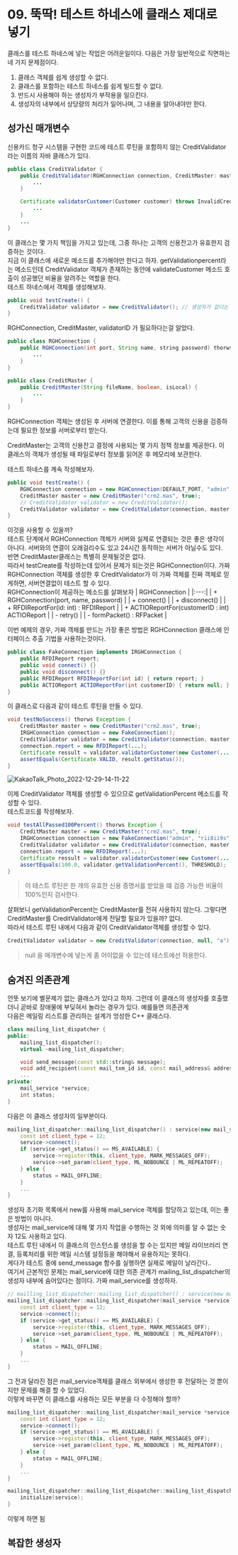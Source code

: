 # 09. 뚝딱! 테스트 하네스에 클래스 제대로 넣기
클래스를 테스트 하네스에 넣는 작업은 어려운일이다. 다음은 가장 일반적으로 직면하는 네 가지 문제점이다.
 1. 클래스 객체를 쉽게 생성할 수 없다.
 2. 클래스를 포함하는 테스트 하네스를 쉽게 빌드할 수 없다.
 3. 반드시 사용해야 하는 생성자가 부작용을 일으킨다.
 4. 생성자의 내부에서 상당량의 처리가 일어나며, 그 내용을 알아내야만 한다.

## 성가신 매개변수
신용카드 청구 시스템을 구현한 코드에 테스트 루틴을 포함하지 않는 CreditValidator라는 이름의 자바 클래스가 있다. 
```Java
public class CreditValidator {
    public CreditValidator(RGHConnection connection, CreditMaster: master, String validatorID) {
        ...
    }

    Certificate validatorCustomer(Customer customer) throws InvalidCredit {
        ...
    }
    ...
}
```
이 클래스는 몇 가지 책임을 가지고 있는데, 그중 하나는 고객의 신용잔고가 유효한지 검증하는 것이다.  
지금 이 클래스에 새로운 메소드를 추가해야만 한다고 하자. getValidationpercent라는 메소드인데 CreditValidator 객체가 존재하는 동안에 validateCustomer 메소드 호출이 성공했던 비율을 알려주는 역할을 한다.  
테스트 하네스에서 객체를 생성해보자.
```Java
public void testCreate() {
    CreditValidator validator = new CreditValidator(); // 생성자가 없다는 오류가 날것이다.
}
```
RGHConnection, CreditMaster, validatorID 가 필요하다는걸 알았다.

```Java
public class RGHConnection {
    public RGHConnection(int port, String name, string password) thorws IOException {
        ...
    }
}

public class CreditMaster {
    public CreditMaster(String fileName, boolean, isLocal) {
        ...
    }
}
```
RGHConnection 객체는 생성된 후 서버에 연결한다. 이를 통해 고객의 신용을 검증하는데 필요한 정보를 서버로부터 받는다.  
  
CreditMaster는 고객의 신용잔고 결정에 사용되는 몇 가지 정책 정보를 제공한다. 이 클래스의 객체가 생성될 때 파일로부터 정보를 읽어온 후 메모리에 보관한다. 
  
테스트 하네스를 계속 작성해보자.
```Java
public void testCreate() {
    RGHConnection connection = new RGHConnection(DEFAULT_PORT, "admin", "rii8ii9s");
    CreditMaster master = new CreditMaster("crm2.mas", true);
    // CreditValidator validator = new CreditValidator();
    CreditValidator validator = new CreditValidator(connection, master, "a");
}
```
이것을 사용할 수 있을까?  
테스트 단계에서 RGHConnection 객체가 서버와 실제로 연결되는 것은 좋은 생각이 아니다. 서버와의 연결이 오래걸리수도 있고 24시간 동작하는 서버가 아닐수도 있다.  
반면 CreditMaster클래스는 특별히 문제될것은 없다.  
따라서 testCreate를 작성하는데 있어서 문제가 되는것은 RGHConnection이다. 가짜 RGHConnection 객체를 생성한 후 CreditValidator가 이 가짜 객체를 진짜 객체로 믿게하면, 서버연결없이 테스트 할 수 있다.  
RGHConnection이 제공하는 메소드를 살펴보자
 | RGHConnection |
 |:---:|
 | + RGHConnection(port, name, password) |
 | + connect() |
 | + disconnect() |
 | + RFDIReportFor(id: int) : RFDIReport |
 | + ACTIOReportFor(customerID : int) ACTIOReport |
 | - retry() |
 | - formPacket() : RFPacket |
  
이번 예제의 경우, 가짜 객체를 만드는 가장 좋은 방법은 RGHConnection 클래스에 인터페이스 추출 기법을 사용하는것이다.  
```Java
public class FakeConnection implements IRGHConnection {
    public RFDIReport report;
    public void connect() {}
    public void disconnect() {}
    public RFDIReport RFDIReportFor(int id) { return report; }
    public ACTIOReport ACTIOReportFor(int customerID) { return null; }
}
```
이 클래스로 다음과 같이 테스트 루틴을 만들 수 있다.
```Java
void testNoSuccess() thorws Exception {
    CreditMaster master = new CreditMaster("crm2.mas", true);
    IRGHConnection connection = new FakeConnection();
    CreditValidator validator = new CreditValidator(connection, master, "a");
    connection.report = new RFDIReport(...);
    Certificate ressult = validator.validatorCustomer(new Customer(...));
    assertEquals(Certificate.VALID, result.getStatus());
}
```
![KakaoTalk_Photo_2022-12-29-14-11-22](https://user-images.githubusercontent.com/60125719/209906245-478ed0f5-3c56-46dd-8832-e9b36104b4f2.jpeg)

이제 CreditValidator 객체를 생성할 수 있으므로 getValidationPercent 메소드를 작성할 수 있다.  
테스트코드를 작성해보자.
```Java
void testAllPassed100Percent() thorws Exception {
    CreditMaster master = new CreditMaster("crm2.mas", true);
    IRGHConnection connection = new FakeConnection("admin", "rii8ii9s");
    CreditValidator validator = new CreditValidator(connection, master, "a");
    connection.report = new RFDIReport(...);
    Certificate ressult = validator.validatorCustomer(new Customer(...));
    assertEquals(100.0, validator.getValidationPercent(), THRESHOLD);
}
```
> 이 테스트 루틴은 한 개의 유효한 신용 증명서를 받았을 떄 검증 가능한 비율이 100%인지 검사한다.  

살펴보니 getValidationPercent는 CreditMaster를 전혀 사용하지 않는다. 그렇다면 CreditMaster를 CreditValidator에게 전달할 필요가 있을까? 없다.  
따라서 테스트 루틴 내에서 다음과 같이 CreditValidator객체를 생성할 수 있다.
```Java
CreditValidator validator = new CreditValidator(connection, null, "a");
```
> null 을 매개변수에 넣는게 좀 어이없을 수 있는데 테스트에선 허용한다.  

## 숨겨진 의존관계
언뜻 보기에 별문제가 없는 클래스가 있다고 하자. 그런데 이 클래스의 생성자를 호출했더니 곧바로 장애물에 부딪혀서 놀라는 경우가 있다. 예를들면 의존관계  
다음은 메일링 리스트를 관리하는 설계가 엉성한 C++ 클래스다.
```Cpp
class mailing_list_dispatcher {
public: 
    mailing_list_dispatcher();
    virtual ~mailing_list_dispatcher;

    void send_message(const std::string& message);
    void add_recipient(const mail_txm_id id, const mail_address& address);
    ...
private:
    mail_service *service;
    int status;
}
```
다음은 이 클래스 생성자의 일부분이다.  
```Cpp
mailing_list_dispatcher::mailing_list_dispatcher() : service(new mail_service), status(MAIL_OKAY) {
    const int client_type = 12;
    service->connect();
    if (service->get_status() == MS_AVAILABLE) {
        service->register(this, client_type, MARK_MESSAGES_OFF);
        service->set_param(client_type, ML_NOBOUNCE | ML_REPEATOFF);
    } else {
        status = MAIL_OFFLINE;
    }
    ...
}
```
생성자 초기화 목록에서 new를 사용해 mail_service 객체를 할당하고 있는데, 이는 좋은 방법이 아니다.  
생성자는 mail_service에 대해 몇 가지 작업을 수행하는 것 외에 의미를 알 수 없는 숫자 12도 사용하고 있다.  
테스트 루틴 내에서 이 클래스의 인스턴스를 생성을 할 수는 있지만 메일 라이브러리 연결, 등록처리를 위한 메일 시스템 설정등을 해야해서 유용하지는 못하다.  
게다가 테스트 중에 send_message 함수를 실행하면 실제로 메일이 날라간다..  
여기서 근본적인 문제는 mail_service에 대한 의존 관계가 mailing_list_dispatcher의 생성자 내부에 숨어있다는 점이다. 가짜 mail_service를 생성하자.  
```Cpp
// mailling_list_dispatcher::mailing_list_dispatcher() : service(new mail_service), status(MAIL_OKAY) {
mailing_list_dispatcher::mailing_list_dispatcher(mail_service *service) : status(MAIL_OKAY) {
    const int client_type = 12;
    service->connect();
    if (service->get_status() == MS_AVAILABLE) {
        service->register(this, client_type, MARK_MESSAGES_OFF);
        service->set_param(client_type, ML_NOBOUNCE | ML_REPEATOFF);
    } else {
        status = MAIL_OFFLINE;
    }
    ...
}
```
그 전과 달라진 점은 mail_service객체를 클래스 외부에서 생성한 후 전달하는 것 뿐이지만 문제를 해결 할 수 있었다.  
이렇게 바꾸면 이 클래스를 사용하는 모든 부분을 다 수정해야 할까?
```Cpp
mailing_list_dispatcher::mailing_list_dispatcher(mail_service *service) : status(MAIL_OKAY) {
    const int client_type = 12;
    service->connect();
    if (service->get_status() == MS_AVAILABLE) {
        service->register(this, client_type, MARK_MESSAGES_OFF);
        service->set_param(client_type, ML_NOBOUNCE | ML_REPEATOFF);
    } else {
        status = MAIL_OFFLINE;
    }
    ...
}

mailing_list_dispatcher::mailing_list_dispatcher::mailing_list_dispatcher(mail_service *service) {
    initialize(service);
}
```
이렇게 하면 됨  

## 복잡한 생성자






































